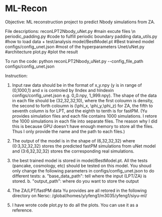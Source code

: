 # ML-Recon 
Objective:
ML reconstruction project to predict Nbody simulations from ZA.

File descriptions:
reconLPT2Nbody_uNet.py #main excute files \n
periodic_padding.py #code to fulfill periodic boundary padding
data_utils.py #how to load data + test/analysis
model/BestModel.pt #Best trained model
configs/config_unet.json #most of the hyperparameters
Unet/uNet.py #architecture
plot.py #plot the result

To run the code:
python reconLPT2Nbody_uNet.py --config_file_path configs/config_unet.json

Instruction:
1. Input raw data should be in the format of x_y.npy (y is in range of (0,1000,1) and x is controled by lIndex and hIndexin configs/config_unet.json  e.g. 0_0.npy, 1_999.npy). The shape of the data in each file should be (32,32,32,10), where the first coloumn is density, the second to forth coloumn is (\phi_x, \phi_y,\phi_z) for ZA, the fifth to seventh column is for LPT, and the eighth to tenth is for fastPM. 
(Yu provides simulation files and each file contains 1000 simulations. I retore the 1000 simulations in each file into separate files. The reason why I did this is because GPU doesn't have enough memory to store all the files. Thus I only provide the name and the path to each files.)

2. The output of the model is in the shape of (6,32,32,32) where (0:3,32,32,32) stores the predicted fastPM simulations from uNet model and (3:6,32,32,32) stores the corresponding real simulations.

3. the best trained model is stored in model/BestModel.pt. All the tests (pancake, cosmology, etc) should be tested on this model. 
You shoud only change the following parameters in configs/config_unet.json to do different tests:
	a. "base_data_path": tell where the input (LPT/ZA) is stored.
	b. "output_path":  where do you want to store the output

4. The ZA/LPT/fastPM data Yu provides are all retored in the following directory on Nersc: /global/homes/y/yfeng1/m3035/yfeng1/siyu-ml/

5. I have wrote code plot.py to do all the plots. You can use it as a reference. 
